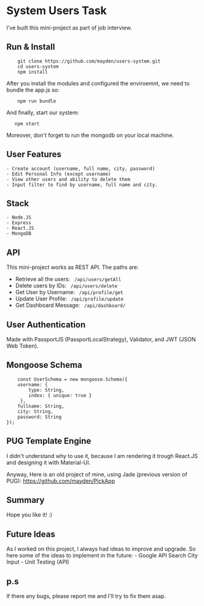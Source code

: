 # System Users Task

I've built this mini-project as part of job interview.

## Run & Install

```
    git clone https://github.com/mayden/users-system.git
    cd users-system
    npm install
```

 After you install the modules and configured the enviroemnt, we need to bundle the app.js so:

```
    npm run bundle
```

 And finally, start our system:

 ```
    npm start
 ```

Moreover, don't forget to run the mongodb on your local machine.


## User Features
    - Create account (username, full name, city, password)
    - Edit Personal Info (except username)
    - View other users and ability to delete them
    - Input filter to find by username, full name and city.


## Stack
    - Node.JS
    - Express
    - React.JS
    - MongoDB


## API
This mini-project works as REST API. The paths are:

-   Retrieve all the users: `` /api/users/getAll``
-   Delete users by IDs: `` /api/users/delete``
-   Get User by Username: `` /api/profile/get``
-   Update User Profile: `` /api/profile/update``
-   Get Dashboard Message: `` /api/dashboard/``


## User Authentication
Made with PassportJS (PassportLocalStrategy), Validator, and JWT (JSON Web Token).



## Mongoose Schema
```
    const UserSchema = new mongoose.Schema({
    username: {
        type: String,
        index: { unique: true }
     },
    fullname: String,
    city: String,
    password: String
});
```


## PUG Template Engine
I didn't understand why to use it, because I am rendering it trough React.JS and designing it with Material-UI.

Anyway, Here is an old project of mine, using Jade (previous version of PUG):
https://github.com/mayden/PickApp



## Summary
Hope you like it! :)



## Future Ideas
As I worked on this project, I always had ideas to improve and upgrade. So here some of the ideas to implement in the future:
    - Google API Search City Input
    - Unit Testing (API)


## p.s

If there any bugs, please report me and I'll try to fix them asap.




